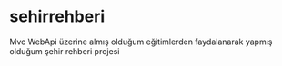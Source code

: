 # sehirrehberi
Mvc WebApi üzerine almış olduğum eğitimlerden faydalanarak yapmış olduğum şehir rehberi projesi
